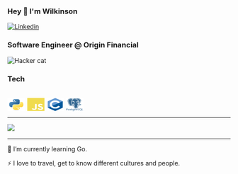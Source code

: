 ### Hey 👋 I'm Wilkinson

[![Linkedin](https://img.shields.io/badge/-Connect-blue?style=flat-square&logo=Linkedin&logoColor=white&link=https://www.linkedin.com/in/wilkinson-tavares/)](https://www.linkedin.com/in/wilkinson-tavares/)

### Software Engineer @ Origin Financial
<img src="https://giffiles.alphacoders.com/208/208746.gif" alt="Hacker cat" width="150" height="150" />

### Tech
<div style="display: inline_block"><br>
  <a href="https://www.python.org/"><img align="center" alt="python" height="30" width="40" src="https://raw.githubusercontent.com/devicons/devicon/master/icons/python/python-original.svg" /></a>
  <a href="https://developer.mozilla.org/en-US/docs/Web/JavaScript"><img align="center" alt="js" height="30" width="40" src="https://raw.githubusercontent.com/devicons/devicon/master/icons/javascript/javascript-plain.svg" /></a>
  <a href="https://en.cppreference.com/w/"><img align="center" alt="c" height="30" width="40" src="https://raw.githubusercontent.com/devicons/devicon/master/icons/c/c-original.svg" /></a>
  <a href="https://www.postgresql.org/"><img align="center" alt="postgresql" height="30" width="40" src="https://raw.githubusercontent.com/devicons/devicon/master/icons/postgresql/postgresql-plain-wordmark.svg" /></a>
</div>

---

<div>
<img height="180em" src="https://github-readme-stats.vercel.app/api/top-langs/?username=wiltfm&layout=compact&langs_count=7&theme=dracula"/>
</div>

---

🌱 I’m currently learning Go.

⚡ I love to travel, get to know different cultures and people.
 
<!--
**wiltfm/wiltfm** is a ✨ _special_ ✨ repository because its `README.md` (this file) appears on your GitHub profile.

Here are some ideas to get you started:

- 🔭 I’m currently working on ...
- 🌱 I’m currently learning ...
- 👯 I’m looking to collaborate on ...
- 🤔 I’m looking for help with ...
- 💬 Ask me about ...
- 📫 How to reach me: ...
- 😄 Pronouns: ...
- ⚡ Fun fact: ...
-->

